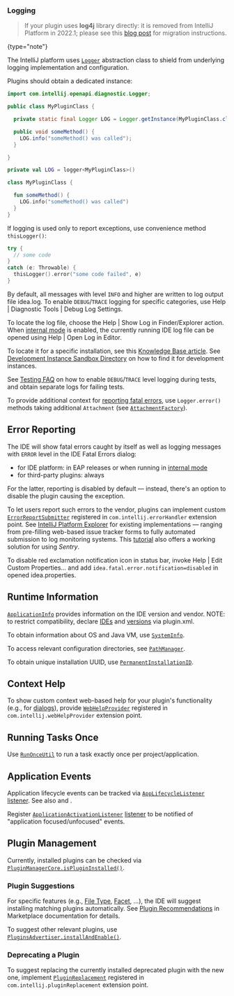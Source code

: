 [//]: # (title: IDE Infrastructure)

<!-- Copyright 2000-2022 JetBrains s.r.o. and other contributors. Use of this source code is governed by the Apache 2.0 license that can be found in the LICENSE file. -->

### Logging

> If your plugin uses **log4j** library directly: it is removed from IntelliJ Platform in 2022.1; please see this [blog post](https://blog.jetbrains.com/platform/2022/02/removing-log4j-from-the-intellij-platform/) for migration instructions.
>
{type="note"}

The IntelliJ platform uses [`Logger`](upsource:///platform/util/src/com/intellij/openapi/diagnostic/Logger.java) abstraction class to shield from underlying logging implementation and configuration.

Plugins should obtain a dedicated instance:

<tabs>
<tab title="Java">

```java
import com.intellij.openapi.diagnostic.Logger;

public class MyPluginClass {

  private static final Logger LOG = Logger.getInstance(MyPluginClass.class);

  public void someMethod() {
    LOG.info("someMethod() was called");
  }

}
```

</tab>

<tab title="Kotlin">

```kotlin
private val LOG = logger<MyPluginClass>()

class MyPluginClass {

  fun someMethod() {
    LOG.info("someMethod() was called")
  }
}
```

If logging is used only to report exceptions, use convenience method `thisLogger()`:

```kotlin
try {
  // some code
}
catch (e: Throwable) {
  thisLogger().error("some code failed", e)
}
```

</tab>
</tabs>

By default, all messages with level `INFO` and higher are written to log output file <path>idea.log</path>.
To enable `DEBUG`/`TRACE` logging for specific categories, use <menupath>Help | Diagnostic Tools | Debug Log Settings</menupath>.

To locate the log file, choose the <menupath>Help | Show Log in Finder/Explorer</menupath> action.
When [internal mode](enabling_internal.md) is enabled, the currently running IDE log file can be opened using <menupath>Help | Open Log in Editor</menupath>.

To locate it for a specific installation, see this [Knowledge Base article](https://intellij-support.jetbrains.com/hc/en-us/articles/206544519).
See [Development Instance Sandbox Directory](ide_development_instance.md#the-development-instance-sandbox-directory) on how to find it for development instances.

See [Testing FAQ](testing_faq.md) on how to enable `DEBUG`/`TRACE` level logging during tests, and obtain separate logs for failing tests.

To provide additional context for [reporting fatal errors](#error-reporting), use `Logger.error()` methods taking additional `Attachment` (see [`AttachmentFactory`](upsource:///platform/core-impl/src/com/intellij/diagnostic/AttachmentFactory.java)).

## Error Reporting

The IDE will show fatal errors caught by itself as well as logging messages with `ERROR` level in the <control>IDE Fatal Errors</control> dialog:
- for IDE platform: in EAP releases or when running in [internal mode](enabling_internal.md)
- for third-party plugins: always

For the latter, reporting is disabled by default — instead, there's an option to disable the plugin causing the exception.

To let users report such errors to the vendor, plugins can implement custom [`ErrorReportSubmitter`](upsource:///platform/platform-api/src/com/intellij/openapi/diagnostic/ErrorReportSubmitter.java) registered in `com.intellij.errorHandler` extension point.
See [IntelliJ Platform Explorer](https://jb.gg/ipe?extensions=com.intellij.errorHandler) for existing implementations — ranging from pre-filling web-based issue tracker forms to fully automated submission to log monitoring systems.
This [tutorial](https://www.plugin-dev.com/intellij/general/error-reporting/) also offers a working solution for using _Sentry_.

To disable red exclamation notification icon in status bar, invoke <menupath>Help | Edit Custom Properties...</menupath> and add `idea.fatal.error.notification=disabled` in opened <path>idea.properties</path>.

## Runtime Information

[`ApplicationInfo`](upsource:///platform/core-api/src/com/intellij/openapi/application/ApplicationInfo.java) provides information on the IDE version and vendor.
NOTE: to restrict compatibility, declare [IDEs](plugin_compatibility.md) and [versions](build_number_ranges.md) via <path>plugin.xml</path>.

To obtain information about OS and Java VM, use [`SystemInfo`](upsource:///platform/util/src/com/intellij/openapi/util/SystemInfo.java).

To access relevant configuration directories, see [`PathManager`](upsource:///platform/util/src/com/intellij/openapi/application/PathManager.java).

To obtain unique installation UUID, use [`PermanentInstallationID`](upsource:///platform/platform-impl/src/com/intellij/openapi/application/PermanentInstallationID.java).

## Context Help

To show custom context web-based help for your plugin's functionality (e.g., for [dialogs](dialog_wrapper.md)), provide [`WebHelpProvider`](upsource:///platform/platform-api/src/com/intellij/openapi/help/WebHelpProvider.java) registered in `com.intellij.webHelpProvider` extension point.

## Running Tasks Once

Use [`RunOnceUtil`](upsource:///platform/ide-core/src/com/intellij/ide/util/RunOnceUtil.java) to run a task exactly once per project/application.

## Application Events

Application lifecycle events can be tracked via [`AppLifecycleListener`](upsource:///platform/platform-impl/src/com/intellij/ide/AppLifecycleListener.java) [listener](plugin_listeners.md).
See also [](plugin_components.md#application-startup) and [](plugin_components.md#project-and-application-close).

Register [`ApplicationActivationListener`](upsource:///platform/ide-core/src/com/intellij/openapi/application/ApplicationActivationListener.java) [listener](plugin_listeners.md) to be notified of "application focused/unfocused" events.

## Plugin Management

Currently, installed plugins can be checked via [`PluginManagerCore.isPluginInstalled()`](upsource:///platform/core-impl/src/com/intellij/ide/plugins/PluginManagerCore.java).

### Plugin Suggestions

For specific features (e.g., [File Type](registering_file_type.md), [Facet](facet.md), ...), the IDE will suggest installing matching plugins automatically.
See [Plugin Recommendations](https://plugins.jetbrains.com/docs/marketplace/intellij-plugin-recommendations.html) in Marketplace documentation for details.

To suggest other relevant plugins, use [`PluginsAdvertiser.installAndEnable()`](upsource:///platform/platform-impl/src/com/intellij/openapi/updateSettings/impl/pluginsAdvertisement/PluginsAdvertiser.kt).

### Deprecating a Plugin

To suggest replacing the currently installed deprecated plugin with the new one, implement [`PluginReplacement`](upsource:///platform/platform-api/src/com/intellij/ide/plugins/PluginReplacement.java) registered in `com.intellij.pluginReplacement` extension point.
